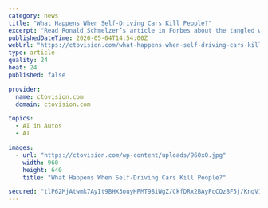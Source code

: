 ```yaml
---
category: news
title: "What Happens When Self-Driving Cars Kill People?"
excerpt: "Read Ronald Schmelzer’s article in Forbes about the tangled web of liability for self-driving vehicle injuries and fatalities. While it’s no doubt early days for this technology, it’s also early […]"
publishedDateTime: 2020-05-04T14:54:00Z
webUrl: "https://ctovision.com/what-happens-when-self-driving-cars-kill-people/"
type: article
quality: 24
heat: 24
published: false

provider:
  name: ctovision.com
  domain: ctovision.com

topics:
  - AI in Autos
  - AI

images:
  - url: "https://ctovision.com/wp-content/uploads/960x0.jpg"
    width: 960
    height: 640
    title: "What Happens When Self-Driving Cars Kill People?"

secured: "tlP62MjAtwmk7AyIt9BHX3ouyHPMT98iWgZ/CkfDRx2BAyPcCQzBF5j/KnqV1g4J5WcttaKT4nkZiK8mpnmEzqy7UJ20g3nf9H17TSoaaBwexTy4Avp5MyEjp/sV+G9meG4vrAwEhBKxs6SofLtvWaTaK083xSRGUUe97lEeOGgs7IZ2H4jN/XQLUly8E+SuVUt8SlMtUOZ4CcBXhxPERIDKndlhWgu2QWvnUw1DVMy7c7UOB+BeOmAo2p70MpS5OcrusEiWrb+QWXpNTbDRFt3BgdYJ0H+ws0WTCnBHJZBOgo/Coa+S3BfH8FjP7Rv8+EvHTqJOPk9fxS7OQpjMbnzGFtDp7yb6hLhR0xrzKYt7U3c7rVJAR+GKHVy55D7fSDTXI9OY/hmw4UjUhGwD9QIKw/z/iJSF0CPmg9Yi4czDCI6rLCp9jVcoWqxERgMynYT/iLAc/NQK4ave6A1n4/7R6VuMQ8MrwzKVp2vq6KQ=;yHehn98/bWHvlS6k/DPj0w=="
---
```


